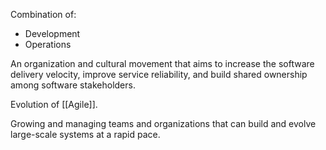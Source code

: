 Combination of:
- Development
- Operations

An organization and cultural movement that aims to increase the software delivery velocity, improve service reliability, and build shared ownership among software stakeholders.

Evolution of [[Agile]].

Growing and managing teams and organizations that can build and evolve large-scale systems at a rapid pace. 

